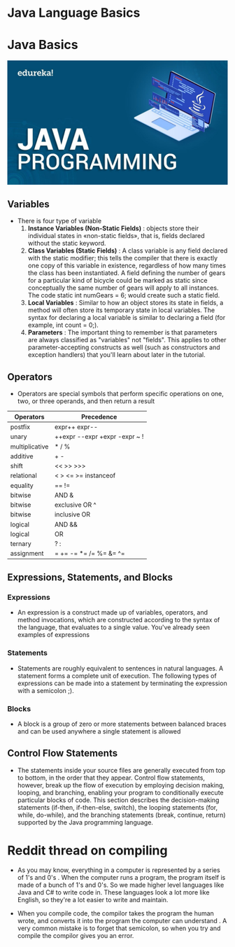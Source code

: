 #  Java Language Basics


# Java Basics

![images](images/java.jpg)

## Variables 
- There is four type of variable
    1. **Instance Variables (Non-Static Fields)** : objects store their individual states in «non-static fields», that is, fields declared without the static keyword.
    2. **Class Variables (Static Fields)** : A class variable is any field declared with the static modifier; this tells the compiler that there is exactly one copy of this variable in existence, regardless of how many times the class has been instantiated. A field defining the number of gears for a particular kind of bicycle could be marked as static since conceptually the same number of gears will apply to all instances. The code static int numGears = 6; would create such a static field.
    3. **Local Variables** : Similar to how an object stores its state in fields, a method will often store its temporary state in local variables. The syntax for declaring a local variable is similar to declaring a field (for example, int count = 0;).
    4. **Parameters** : The important thing to remember is that parameters are always classified as "variables" not "fields". This applies to other parameter-accepting constructs as well (such as constructors and exception handlers) that you'll learn about later in the tutorial.

## Operators
- Operators are special symbols that perform specific operations on one, two, or three operands, and then return a result


| Operators |Precedence |
|-----------|-----------|
|postfix	|expr++ expr--|
|unary	|++expr --expr +expr -expr ~ !|
|multiplicative|	* / %|
|additive|	+ -|
|shift|	<< >> >>>|
|relational|	< > <= >= instanceof|
|equality|	== !=|
|bitwise| AND	&|
|bitwise| exclusive OR	^|
|bitwise| inclusive OR	||
|logical| AND	&&|
|logical| OR	|||
|ternary|	? :|
|assignment|	= += -= *= /= %= &= ^= |= <<= >>= >>>=|

## Expressions, Statements, and Blocks

### Expressions
- An expression is a construct made up of variables, operators, and method invocations, which are constructed according to the syntax of the language, that evaluates to a single value. You've already seen examples of expressions

### Statements
- Statements are roughly equivalent to sentences in natural languages. A statement forms a complete unit of execution. The following types of expressions can be made into a statement by terminating the expression with a semicolon ;).

### Blocks
- A block is a group of zero or more statements between balanced braces and can be used anywhere a single statement is allowed

## Control Flow Statements
- The statements inside your source files are generally executed from top to bottom, in the order that they appear. Control flow statements, however, break up the flow of execution by employing decision making, looping, and branching, enabling your program to conditionally execute particular blocks of code. This section describes the decision-making statements (if-then, if-then-else, switch), the looping statements (for, while, do-while), and the branching statements (break, continue, return) supported by the Java programming language.



# Reddit thread on compiling
- As you may know, everything in a computer is represented by a series of 1's and 0's . When the computer runs a program, the program itself is made of a bunch of 1's and 0's. So we made higher level languages like Java and C# to write code in. These languages look a lot more like English, so they're a lot easier to write and maintain.

- When you compile code, the compilor takes the program the human wrote, and converts it into the program the computer can understand . A very common mistake is to forget that semicolon, so when you try and compile the compilor gives you an error.